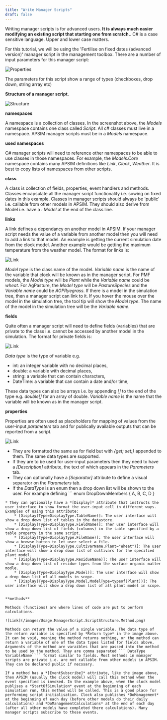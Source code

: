```yaml
---
title: "Write Manager Scripts"
draft: false
---
```


Writing manager scripts is for advanced users. **It is always much easier modifying an existing script that starting one from scratch.**. C# is a case sensitive language. Upper and lower case matters.

For this tutorial, we will be using the 'Fertilise on fixed dates (advanced version)' manager script in the management toolbox. There are a number of input parameters for this manager script:

![Properties](/images/Usage.ManagerScript.Parameters.png)  

The parameters for this script show a range of types (checkboxes, drop down, string array etc)

**Structure of a manager script.**

![Structure](/images/Usage.ManagerScript.ScriptStructure.png)  

**namespaces**

A namespace is a collection of classes. In the screenshot above, the *Models* namespace contains one class called *Script*. All c# classes must live in a namespace. APSIM manager scripts must be in a *Models* namespace.

**used namespaces**

C# manager scripts will need to reference other namespaces to be able to use classes in those 
namespaces. For example, the *Models.Core* namespace contains many APSIM definitions like *Link*, *Clock*, *Weather*. It is best to copy lists of namespaces from other scripts.

**class**

A class is collection of fields, properties, event handlers and methods. Classes encapsulate all the manager script functionality i.e. sowing on fixed dates in this example. Classes in manager scripts should always be 'public' i.e. callable from other models in APSIM. They should also derive from Model i.e. have a *: Model* at the end of the class line.

**links**

A link defines a dependancy on another model in APSIM. If your manager script needs the value of a variable from another model then you will need to add a link to that model. An example is getting the current simulation date from the clock model. Another example would be getting the maximum temperature from the weather model. The format for links is:

![Link](/images/Usage.ManagerScript.ScriptStructure.Link.png)

*Model type* is the class name of the model. *Variable name* is the name of the variable that clock will be known as in the manager script. For PMF models, the *Model type* will be *Plant* while the *Variable name* could be *wheat*. For AgPasture, the *Model type* will be *PastureSpecies* and the *Variable name* could be *AGPRyegrass*. If there is a model in the simulation tree, then a manager script can link to it. If you hover the mouse over the model in the simulation tree, the tool tip will show the *Model type*. The name of the model in the simulation tree will be the *Variable name*.

**fields**

Quite often a manager script will need to define fields (variables) that are private to the class i.e. cannot be accessed by another model in the simulation. The format for private fields is:

![Link](/images/Usage.ManagerScript.ScriptStructure.Field.png)

*Data type* is the type of variable e.g. 

* int: an integer variable with no decimal places,
* double: a variable with decimal places,
* string: a variable that can contain characters, 
* DateTime: a variable that can contain a date and/or time,

These data types can also be arrays i.e. by appending *[]* to the end of the type e.g. *double[]* for an array of double. *Variable name* is the name that the variable will be known as in the manager script.

**properties**

Properties are often used as placeholders for mapping of values from the user-input *parameters* tab and for publically available outputs that can be reported from a script.

![Link](/images/Usage.ManagerScript.ScriptStructure.Property.png)

* They are formatted the same as for field but with *{get; set;}* appended to them. The same data types are supported. 
* If they are to be used for user-input parameters then they need to have a *[Description]* attribute, the text of which appears in the *Parameters* tab. 
* They can optionally have a *[Separator]* attribute to define a visual separator on the *Parameters* tab.
* If the *DataType* is an enum then a drop down list will be shown to the user. For example defining ```
enum DropDownMembers { A, B, C, D }
``` and then using this DataType in the property will cause the user interface to show a drop down list of A, B, C, D.
* They can optionally have a *[Display]* attribute that instructs the user interface to show format the user-input cell in different ways. Examples of using this attribute:
    * [Display(Type=DisplayType.TableName)]: The user interface will show a drop down list of tables in the datastore.
	* [Display(Type=DisplayType.FieldName)]: Ther user interface will show a drop down list of fields (columns) in the table specified by a table property in the same script.
	* [Display(Type=DisplayType.FileName)]: The user interface will show a browse button to let user select a file.
	* [Display(Type=DisplayType.CultivarName,Plant="Wheat")]: The user interface will show a drop down list of cultivars for the specified plant model.
	* [Display(Type=DisplayType.ResidueName)]: The user interface will show a drop down list of residue types from the surface organic matter modle.
	* [Display(Type=DisplayType.Model)]: The user interface will show a drop down list of all models in scope.
	* [Display(Type=DisplayType.Model,ModelType=typeof(Plant))]: The user interface will show a drop down list of all plant model in scope.
	

**methods**

Methods (functions) are where lines of code are put to perform calculations.

![Link](/images/Usage.ManagerScript.ScriptStructure.Method.png)

Methods can return the value of a single variable. The data type of the return variable is specified by *Return type* in the image above. It can be void, meaning the method returns nothing, or the method can return a variable of one of the data types listed for fields above. Arguments of the method are varaibles that are passed into the method to be used by the method. They are comma separated ``` DataType VariableName ``` format similar to fields. Most methods in manager scripts are private i.e. are not callable from other models in APSIM. They can be declared public if necssary.

If a method has a *[EventSubscribe]* attribute, like the image above, then APSIM (usually the clock model) will call this method when the event specified is invoked. In the example above, when the clock model publises a *StartOfSimulation* event at the beginning of each simulation run, this method will be called. This is a good place for performing script initialisation. Clock also publishes *DoManagement* at the beginning of each day (before other models do their daily calculations) and *DoManagementCalculations* at the end of each day (after all other models have completed there calculations). Many manager scripts subscribe to these events.

